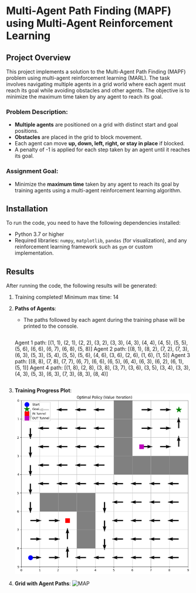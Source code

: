 # Multi-Agent Path Finding (MAPF) using Multi-Agent Reinforcement Learning

## Project Overview

This project implements a solution to the Multi-Agent Path Finding (MAPF) problem using multi-agent reinforcement learning (MARL). The task involves navigating multiple agents in a grid world where each agent must reach its goal while avoiding obstacles and other agents. The objective is to minimize the maximum time taken by any agent to reach its goal.

### Problem Description:
- **Multiple agents** are positioned on a grid with distinct start and goal positions.
- **Obstacles** are placed in the grid to block movement.
- Each agent can move **up, down, left, right, or stay in place** if blocked.
- A penalty of -1 is applied for each step taken by an agent until it reaches its goal.

### Assignment Goal:
- Minimize the **maximum time** taken by any agent to reach its goal by training agents using a multi-agent reinforcement learning algorithm.


## Installation

To run the code, you need to have the following dependencies installed:

- Python 3.7 or higher
- Required libraries: `numpy`, `matplotlib`, `pandas` (for visualization), and any reinforcement learning framework such as `gym` or custom implementation.

## Results

After running the code, the following results will be generated:

1.  Training completed! Minimum max time: 14


2. **Paths of Agents**:
   - The paths followed by each agent during the training phase will be printed to the console.
     ```
    Agent 1 path: [(1, 1), (2, 1), (2, 2), (3, 2), (3, 3), (4, 3), (4, 4), (4, 5), (5, 5), (5, 6), (6, 6), (6, 7), (6, 8), (5, 8)]
    Agent 2 path: [(8, 1), (8, 2), (7, 2), (7, 3), (6, 3), (5, 3), (5, 4), (5, 5), (5, 6), (4, 6), (3, 6), (2, 6), (1, 6), (1, 5)]
    Agent 3 path: [(8, 8), (7, 8), (7, 7), (6, 7), (6, 6), (6, 5), (6, 4), (6, 3), (6, 2), (6, 1), (5, 1)]
    Agent 4 path: [(1, 8), (2, 8), (3, 8), (3, 7), (3, 6), (3, 5), (3, 4), (3, 3), (4, 3), (5, 3), (6, 3), (7, 3), (8, 3), (8, 4)]
     ```

3. **Training Progress Plot**:
![Graph plot](image.png)

4. **Grid with Agent Paths**:
![MAP](grid_plot.png)
